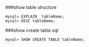 ###show table structure
```
mysql> EXPLAIN  tableName;
mysql> DESC tableName;
```
###show create table sql
```
mysql> SHOW CREATE TABLE tableName;
```